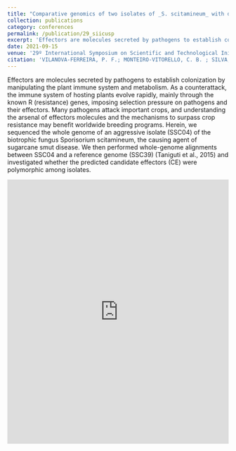 ```yaml
---
title: "Comparative genomics of two isolates of _S. scitamineum_ with different levels of aggressiveness in sugarcane smut disease"
collection: publications
category: conferences
permalink: /publication/29_siicusp
excerpt: 'Effectors are molecules secreted by pathogens to establish colonization by manipulating the plant immune system and metabolism. As a counterattack, the immune system of hosting plants evolve rapidly, mainly through the known R (resistance) genes, imposing selection pressure on pathogens and their effectors. Many pathogens attack important crops, and understanding the arsenal of effectors molecules and the mechanisms to surpass crop resistance may benefit worldwide breeding programs. Herein, we sequenced the wholegenome of an aggressive isolate (SSC04) of the biotrophic fungus _Sporisorium scitamineum_, the causing agent of sugarcane smut disease. We then performed whole-genome alignments between SSC04 and a reference genome (SSC39) (Taniguti et al., 2015) and investigated whether the predicted candidate effectors (CE) were polymorphic among isolates.'
date: 2021-09-15
venue: '29º International Symposium on Scientific and Technological Initiation (SIICUSP)'
citation: 'VILANOVA-FERREIRA, P. F.; MONTEIRO-VITORELLO, C. B. ; SILVA, H. G. V. Comparative genomics of two isolates of _S. scitamineum_ with different levels of aggressiveness in sugarcane smut disease In: 29º International Symposium on Scientific and Technological Initiation (SIICUSP), 2021. '
---
```


Effectors are molecules secreted by pathogens to establish colonization by manipulating the plant immune system and metabolism. As a counterattack, the immune system of hosting plants evolve rapidly, mainly through the known R (resistance) genes, imposing selection pressure on pathogens and their effectors. Many pathogens attack important crops, and understanding the arsenal of effectors molecules and the mechanisms to surpass crop resistance may benefit worldwide breeding programs. Herein, we sequenced the whole genome of an aggressive isolate (SSC04) of the biotrophic fungus Sporisorium scitamineum, the causing agent of sugarcane smut disease. We then performed whole-genome alignments between SSC04 and a reference genome (SSC39) (Taniguti et al., 2015) and investigated whether the predicted candidate effectors (CE) were polymorphic among isolates.

<embed src="https://pedrofvilanova.github.io/files/siicusp_29.pdf" width="100%" height="600px" type="application/pdf"/> 
